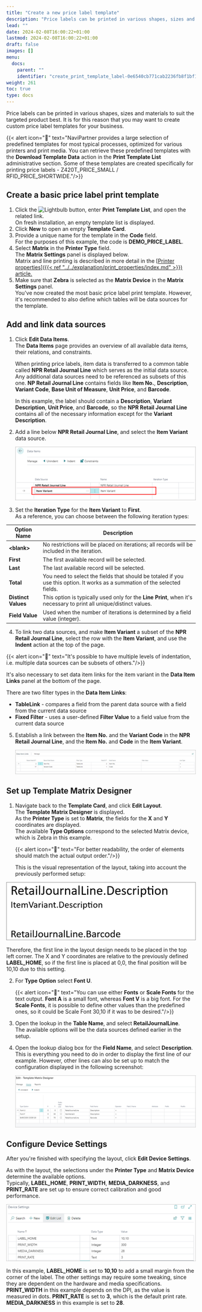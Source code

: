 ```yaml
---
title: "Create a new price label template"
description: "Price labels can be printed in various shapes, sizes and materials to suit the targeted product best. It is for this reason that you may want to create custom price label templates for your business. "
lead: ""
date: 2024-02-08T16:00:22+01:00
lastmod: 2024-02-08T16:00:22+01:00
draft: false
images: []
menu:
  docs:
    parent: ""
    identifier: "create_print_template_label-0e6540cb771cab2236fb8f1bf1abb44f"
weight: 261
toc: true
type: docs
---
```


Price labels can be printed in various shapes, sizes and materials to suit the targeted product best. It is for this reason that you may want to create custom price label templates for your business. 

  {{< alert icon="📝" text="NaviPartner provides a large selection of predefined templates for most typical processes, optimized for various printers and print media. You can retrieve these predefined templates with the <b>Download Template Data</b> action in the <b>Print Template List</b> administrative section. Some of these templates are created specifically for printing price labels - Z420T_PRICE_SMALL / RFID_PRICE_SHORTWIDE."/>}}

## Create a basic price label print template

1. Click the ![Lightbulb](Lightbulb_icon.PNG) button, enter **Print Template List**, and open the related link.    
   On fresh installation, an empty template list is displayed.
2. Click **New** to open an empty **Template Card**.
3. Provide a unique name for the template in the **Code** field.       
   For the purposes of this example, the code is **DEMO_PRICE_LABEL**.
4. Select **Matrix** in the **Printer Type** field.      
   The **Matrix Settings** panel is displayed below.     
   Matrix and line printing is described in more detail in the [<ins>Printer properties<ins>]({{< ref "../../explanation/print_properties/index.md" >}}) article.
5. Make sure that **Zebra** is selected as the **Matrix Device** in the **Matrix Settings** panel.    
   You've now created the most basic price label print template. However, it's recommended to also define which tables will be data sources for the template. 

## Add and link data sources

1. Click **Edit Data Items**.     
   The **Data Items** page provides an overview of all available data items, their relations, and constraints.      
   
   When printing price labels, item data is transferred to a common table called **NPR Retail Journal Line** which serves as the initial data source. Any additional data sources need to be referenced as subsets of this one. **NP Retail Journal Line** contains fields like **Item No.**, **Description**, **Variant Code**, **Base Unit of Measure**, **Unit Price**, and **Barcode**.

   In this example, the label should contain a **Description**, **Variant Description**, **Unit Price**, and **Barcode**, so the **NPR Retail Journal Line** contains all of the necessary information except for the **Variant Description**.

2. Add a line below **NPR Retail Journal Line**, and select the **Item Variant** data source.

   ![data_source_variant](Images/data_source_variant.PNG)

3. Set the **Iteration Type** for the **Item Variant** to **First**.       
   As a reference, you can choose between the following iteration types:    

| Option Name      | Description |
| ----------- | ----------- |
| **\<blank>** | No restrictions will be placed on iterations; all records will be included in the iteration. |
| **First** | The first available record will be selected. |
| **Last** | The last available record will be selected. |
| **Total** | You need to select the fields that should be totaled if you use this option. It works as a summation of the selected fields. | 
| **Distinct Values** | This option is typically used only for the **Line Print**, when it's necessary to print all unique/distinct values. |
| **Field Value** | Used when the number of iterations is determined by a field value (integer). |

4.  To link two data sources, and make **Item Variant** a subset of the **NPR Retail Journal Line**, select the row with the **Item Variant**, and use the **Indent** action at the top of the page.     
   
   {{< alert icon="📝" text="It's possible to have multiple levels of indentation, i.e. multiple data sources can be subsets of others."/>}}

   It's also necessary to set data item links for the item variant in the **Data Item Links** panel at the bottom of the page. 

   There are two filter types in the **Data Item Links**:

   - **TableLink** - compares a field from the parent data source with a field from the current data source 
   - **Fixed Filter** - uses a user-defined **Filter Value** to a field value from the current data source

5. Establish a link between the **Item No.** and the **Variant Code** in the **NPR Retail Journal Line**, and the **Item No.** and **Code** in the **Item Variant**.

   ![data_item_links](Images/data_item_links.PNG)

## Set up Template Matrix Designer

1. Navigate back to the **Template Card**, and click **Edit Layout**.      
    The **Template Matrix Designer** is displayed.      
    As the **Printer Type** is set to **Matrix**, the fields for the **X** and **Y** coordinates are displayed.    
    The available **Type Options** correspond to the selected Matrix device, which is Zebra in this example.

    {{< alert icon="📝" text="For better readability, the order of elements should match the actual output order."/>}}

   This is the visual representation of the layout, taking into account the previously performed setup: 

  ![print_template_layout](Images/print_template_layout.PNG)     

   Therefore, the first line in the layout design needs to be placed in the top left corner. The X and Y coordinates are relative to the previously defined **LABEL_HOME**, so if the first line is placed at 0,0, the final position will be 10,10 due to this setting. 

2. For **Type Option** select **Font U**.

    {{< alert icon="📝" text="You can use either <b>Fonts</b> or <b>Scale Fonts</b> for the text output. <b>Font A</b> is a small font, whereas <b>Font V</b> is a big font. For the <b>Scale Fonts</b>, it is possible to define other values than the predefined ones, so it could be Scale Font 30,10 if it was to be desired."/>}}

3. Open the lookup in the **Table Name**, and select **RetailJournalLine**.    
    The available options will be the data sources defined earlier in the setup.
4. Open the lookup dialog box for the **Field Name**, and select **Description**.     
    This is everything you need to do in order to display the first line of our example. However, other lines can also be set up to match the configuration displayed in the following screenshot: 

    ![template_matrix](Images/template_matrix.PNG)

## Configure Device Settings

After you're finished with specifying the layout, click **Edit Device Settings**.   

As with the layout, the selections under the **Printer Type** and **Matrix Device** determine the available options.     
Typically, **LABEL_HOME**, **PRINT_WIDTH**, **MEDIA_DARKNESS**, and **PRINT_RATE** are set up to ensure correct calibration and good performance. 

![device_settings](Images/device_settings.PNG)

In this example, **LABEL_HOME** is set to **10,10** to add a small margin from the corner of the label. The other settings may require some tweaking, since they are dependent on the hardware and media specifications. **PRINT_WIDTH** in this example depends on the DPI, as the value is measured in dots. **PRINT_RATE** is set to **3**, which is the default print rate. **MEDIA_DARKNESS** in this example is set to **28**.